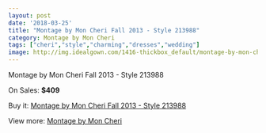 ```yaml
---
layout: post
date: '2018-03-25'
title: "Montage by Mon Cheri Fall 2013 - Style 213988"
category: Montage by Mon Cheri
tags: ["cheri","style","charming","dresses","wedding"]
image: http://img.idealgown.com/1416-thickbox_default/montage-by-mon-cheri-fall-2013-style-213988.jpg
---
```

Montage by Mon Cheri Fall 2013 - Style 213988

On Sales: **$409**
<a href="https://www.idealgown.com/en/montage-by-mon-cheri/644-montage-by-mon-cheri-fall-2013-style-213988.html"><amp-img layout="responsive" width="600" height="600" src="//img.idealgown.com/1416-thickbox_default/montage-by-mon-cheri-fall-2013-style-213988.jpg" alt="Montage by Mon Cheri Fall 2013 - Style 213988 0" /></a>
<a href="https://www.idealgown.com/en/montage-by-mon-cheri/644-montage-by-mon-cheri-fall-2013-style-213988.html"><amp-img layout="responsive" width="600" height="600" src="//img.idealgown.com/1417-thickbox_default/montage-by-mon-cheri-fall-2013-style-213988.jpg" alt="Montage by Mon Cheri Fall 2013 - Style 213988 1" /></a>

Buy it: [Montage by Mon Cheri Fall 2013 - Style 213988](https://www.idealgown.com/en/montage-by-mon-cheri/644-montage-by-mon-cheri-fall-2013-style-213988.html "Montage by Mon Cheri Fall 2013 - Style 213988")

View more: [Montage by Mon Cheri](https://www.idealgown.com/en/9-montage-by-mon-cheri "Montage by Mon Cheri")